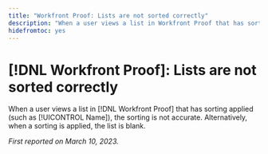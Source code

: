 ```yaml
---
title: "Workfront Proof: Lists are not sorted correctly"
description: "When a user views a list in Workfront Proof that has sorting applied (such as Name), the sorting is not accurate."
hidefromtoc: yes
---
```


# [!DNL Workfront Proof]: Lists are not sorted correctly

When a user views a list in [!DNL Workfront Proof] that has sorting applied (such as [!UICONTROL Name]), the sorting is not accurate. Alternatively, when a sorting is applied, the list is blank.

_First reported on March 10, 2023._

